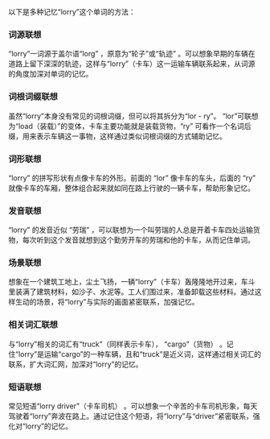 以下是多种记忆“lorry”这个单词的方法：

### 词源联想
“lorry”一词源于盖尔语“lorg” ，原意为“轮子”或“轨迹” 。可以想象早期的车辆在道路上留下深深的轨迹，这样与“lorry”（卡车）这一运输车辆联系起来，从词源的角度加深对单词的记忆。

### 词根词缀联想
虽然“lorry”本身没有常见的词根词缀，但可以将其拆分为“lor - ry”。 “lor”可联想为“load（装载）”的变体，卡车主要功能就是装载货物，“ry” 可看作一个名词后缀，用来表示车辆这一事物，这样通过类似词根词缀的方式辅助记忆。

### 词形联想
“lorry” 的拼写形状有点像卡车的外形。前面的 “lor” 像卡车的车头，后面的 “ry” 就像卡车的车厢，整体组合起来就如同在路上行驶的一辆卡车，帮助形象记忆。

### 发音联想
“lorry” 的发音近似 “劳瑞” ，可以联想为一个叫劳瑞的人总是开着卡车四处运输货物，每次听到这个发音就想到这个勤劳开车的劳瑞和他的卡车，从而记住单词。

### 场景联想
想象在一个建筑工地上，尘土飞扬，一辆“lorry”（卡车）轰隆隆地开过来，车斗里装满了建筑材料，如沙子、水泥等。工人们围过来，准备卸载这些材料。通过这样生动的场景，将“lorry”与实际的画面紧密联系，加强记忆。

### 相关词汇联想
与“lorry”相关的词汇有“truck”（同样表示卡车）， “cargo”（货物） 。记住“lorry”是运输“cargo”的一种车辆，且和“truck”是近义词，这样通过相关词汇的联系，扩大词汇网，加深对“lorry”的记忆。

### 短语联想
常见短语“lorry driver”（卡车司机） 。可以想象一个辛苦的卡车司机形象，每天驾驶着“lorry”奔波在路上。通过记住这个短语，将“lorry”与“driver”紧密联系，强化对“lorry”的记忆。 